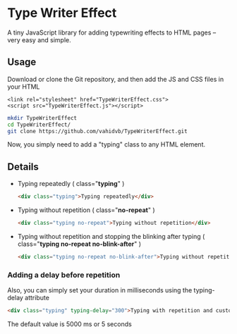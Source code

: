Type Writer Effect
==================
A tiny JavaScript library for adding typewriting effects to HTML pages – very easy and simple.

## Usage

Download or clone the Git repository, and then add the JS and CSS files in your HTML <head></head>

    <link rel="stylesheet" href="TypeWriterEffect.css">
    <script src="TypeWriterEffect.js"></script>

```bash
mkdir TypeWriterEffect
cd TypeWriterEffect/
git clone https://github.com/vahidvb/TypeWriterEffect.git
```

Now, you simply need to add a "typing" class to any HTML element.

## Details

- Typing repeatedly ( class="**typing**" )
  ```html
  <div class="typing">Typing repeatedly</div>
  ```
- Typing without repetition ( class="**no-repeat**" )
  ```html
  <div class="typing no-repeat">Typing without repetition</div>
  ```
- Typing without repetition and stopping the blinking after typing ( class="**typing no-repeat no-blink-after**" )
  ```html
  <div class="typing no-repeat no-blink-after">Typing without repetition and stopping the blinking after typing</div>
  ```

### Adding a delay before repetition

Also, you can simply set your duration in milliseconds using the typing-delay attribute
  ```html
<div class="typing" typing-delay="300">Typing with repetition and custom delay</div>
  ```
The default value is 5000 ms or 5 seconds